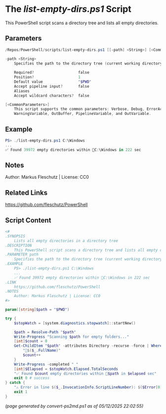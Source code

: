 The *list-empty-dirs.ps1* Script
===========================

This PowerShell script scans a directory tree and lists all empty directories.

Parameters
----------
```powershell
/Repos/PowerShell/scripts/list-empty-dirs.ps1 [[-path] <String>] [<CommonParameters>]

-path <String>
    Specifies the path to the directory tree (current working directory by default)
    
    Required?                    false
    Position?                    1
    Default value                "$PWD"
    Accept pipeline input?       false
    Aliases                      
    Accept wildcard characters?  false

[<CommonParameters>]
    This script supports the common parameters: Verbose, Debug, ErrorAction, ErrorVariable, WarningAction, 
    WarningVariable, OutBuffer, PipelineVariable, and OutVariable.
```

Example
-------
```powershell
PS> ./list-empty-dirs.ps1 C:\Windows
...
✅ Found 39972 empty directories within 📂C:\Windows in 222 sec

```

Notes
-----
Author: Markus Fleschutz | License: CC0

Related Links
-------------
https://github.com/fleschutz/PowerShell

Script Content
--------------
```powershell
<#
.SYNOPSIS
	Lists all empty directories in a directory tree
.DESCRIPTION
	This PowerShell script scans a directory tree and lists all empty directories.
.PARAMETER path
	Specifies the path to the directory tree (current working directory by default)
.EXAMPLE
	PS> ./list-empty-dirs.ps1 C:\Windows
	...
	✅ Found 39972 empty directories within 📂C:\Windows in 222 sec
.LINK
	https://github.com/fleschutz/PowerShell
.NOTES
	Author: Markus Fleschutz | License: CC0
#>

param([string]$path = "$PWD")

try {
	$stopWatch = [system.diagnostics.stopwatch]::startNew()

	$path = Resolve-Path "$path"
	Write-Progress "Scanning $path for empty folders..."
	[int]$count = 0
	Get-ChildItem "$path" -attributes Directory -recurse -force | Where-Object { @(Get-ChildItem $_.FullName -force).Count -eq 0 } | ForEach-Object {
		"📂$($_.FullName)"
		$count++
	}
	Write-Progress -completed " "
	[int]$Elapsed = $stopWatch.Elapsed.TotalSeconds
	"✅ Found $count empty directories within 📂$path in $elapsed sec" 
	exit 0 # success
} catch {
	"⚠️ Error in line $($_.InvocationInfo.ScriptLineNumber): $($Error[0])"
	exit 1
}
```

*(page generated by convert-ps2md.ps1 as of 05/12/2025 22:02:55)*
